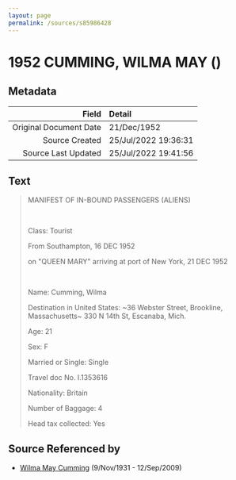 ```yaml
---
layout: page
permalink: /sources/s85986428
---
```


# 1952 CUMMING, WILMA MAY ()

## Metadata

Field | Detail
---:|:---
Original Document Date | 21/Dec/1952
Source Created | 25/Jul/2022 19:36:31
Source Last Updated | 25/Jul/2022 19:41:56

## Text

> MANIFEST OF IN-BOUND PASSENGERS (ALIENS)
>
> <br/>
>
> Class: Tourist
>
> From Southampton, 16 DEC 1952
>
> on "QUEEN MARY" arriving at port of New York, 21 DEC 1952
>
> <br/>
>
> Name: Cumming, Wilma
>
> Destination in United States: \~36 Webster Street, Brookline, Massachusetts\~ 330 N 14th St, Escanaba, Mich.
>
> Age: 21
>
> Sex: F
>
> Married or Single: Single
>
> Travel doc No. I.1353616
>
> Nationality: Britain
>
> Number of Baggage: 4
>
> Head tax collected: Yes
>

## Source Referenced by

* [Wilma May Cumming](../people/@74680609@-wilma-may-cumming-b1931-11-9-d2009-9-12.md) (9/Nov/1931 - 12/Sep/2009)
